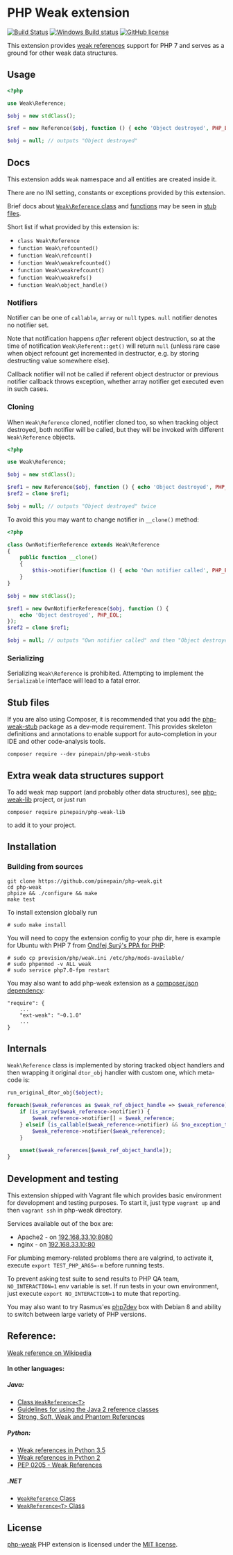 # PHP Weak extension

[![Build Status](https://travis-ci.org/pinepain/php-weak.svg)](https://travis-ci.org/pinepain/php-weak)
[![Windows Build status](https://ci.appveyor.com/api/projects/status/7r07eydi6c3lj36a/branch/master?svg=true)](https://ci.appveyor.com/project/pinepain/php-weak)
[![GitHub license](https://img.shields.io/badge/license-MIT-blue.svg)](https://raw.githubusercontent.com/pinepain/php-weak/master/LICENSE)

This extension provides [weak references](https://en.wikipedia.org/wiki/Weak_reference) support for PHP 7 and serves
as a ground for other weak data structures.


## Usage

```php
<?php

use Weak\Reference;

$obj = new stdClass();

$ref = new Reference($obj, function () { echo 'Object destroyed', PHP_EOL; });

$obj = null; // outputs "Object destroyed"
```

    
## Docs

This extension adds `Weak` namespace and all entities are created inside it.

There are no INI setting, constants or exceptions provided by this extension.

Brief docs about [`Weak\Reference` class](./stubs/weak/Reference.php) and [functions](./stubs/weak/functions.php)
may be seen in [stub files](./stubs/weak).

Short list if what provided by this extension is:

  - `class Weak\Reference`
  - `function Weak\refcounted()`
  - `function Weak\refcount()`
  - `function Weak\weakrefcounted()`
  - `function Weak\weakrefcount()`
  - `function Weak\weakrefs()`
  - `function Weak\object_handle()`


### Notifiers

Notifier can be one of `callable`, `array` or `null` types. `null` notifier denotes no notifier set.

Note that notification happens *after* referent object destruction, so at the time of notification `Weak\Referent::get()` 
will return `null` (unless rare case when object refcount get incremented in destructor, e.g. by storing destructing value
somewhere else).

Callback notifier will not be called if referent object destructor or previous notifier callback throws exception, whether
array notifier get executed even in such cases.


### Cloning
 
When `Weak\Reference` cloned, notifier cloned too, so when tracking object destroyed, both notifier will be called, but
they will be invoked with different `Weak\Reference` objects.

```php
<?php

use Weak\Reference;

$obj = new stdClass();

$ref1 = new Reference($obj, function () { echo 'Object destroyed', PHP_EOL; });
$ref2 = clone $ref1;

$obj = null; // outputs "Object destroyed" twice
```

To avoid this you may want to change notifier in `__clone()` method:

```php
<?php

class OwnNotifierReference extends Weak\Reference
{
    public function __clone()
    {
        $this->notifier(function () { echo 'Own notifier called', PHP_EOL;});
    }
}

$obj = new stdClass();

$ref1 = new OwnNotifierReference($obj, function () {
    echo 'Object destroyed', PHP_EOL;
});
$ref2 = clone $ref1;

$obj = null; // outputs "Own notifier called" and then "Object destroyed"
```


### Serializing

Serializing `Weak\Reference` is prohibited. Attempting to implement the `Serializable` interface will lead to a
fatal error.


## Stub files

If you are also using Composer, it is recommended that you add the [php-weak-stub](https://github.com/pinepain/php-weak-stubs)
package as a dev-mode requirement. This provides skeleton definitions and annotations to enable support for auto-completion
in your IDE and other code-analysis tools.

    composer require --dev pinepain/php-weak-stubs


## Extra weak data structures support

To add weak map support (and probably other data structures), see [php-weak-lib](https://github.com/pinepain/php-weak-lib)
project, or just run

    composer require pinepain/php-weak-lib

to add it to your project.


## Installation

### Building from sources

    git clone https://github.com/pinepain/php-weak.git
    cd php-weak
    phpize && ./configure && make
    make test

To install extension globally run 
    
    # sudo make install

You will need to copy the extension config to your php dir, here is example for Ubuntu with PHP 7 from
[Ondřej Surý's PPA for PHP](https://launchpad.net/~ondrej/+archive/ubuntu/php):
   
    # sudo cp provision/php/weak.ini /etc/php/mods-available/
    # sudo phpenmod -v ALL weak
    # sudo service php7.0-fpm restart

You may also want to add php-weak extension as a [composer.json dependency](https://getcomposer.org/doc/02-libraries.md#platform-packages):

    "require": {
        ...
        "ext-weak": "~0.1.0"
        ...
    }


## Internals

`Weak\Reference` class is implemented by storing tracked object handlers and then wrapping it original `dtor_obj` handler 
with custom one, which meta-code is:

```php
run_original_dtor_obj($object);

foreach($weak_references as $weak_ref_object_handle => $weak_reference) {
    if (is_array($weak_reference->notifier)) {
        $weak_reference->notifier[] = $weak_reference;
    } elseif (is_callable($weak_reference->notifier) && $no_exception_thrown) {
        $weak_reference->notifier($weak_reference);
    }
    
    unset($weak_references[$weak_ref_object_handle]);
}
```

## Development and testing

This extension shipped with Vagrant file which provides basic environment for development and testing purposes. 
To start it, just type `vagrant up` and then `vagrant ssh` in php-weak directory.

Services available out of the box are:

 - Apache2 - on [192.168.33.10:8080](http://192.168.33.102:8080)
 - nginx - on [192.168.33.10:80](http://192.168.33.102:80)

For plumbing memory-related problems there are valgrind, to activate it, execute `export TEST_PHP_ARGS=-m` before running tests.

To prevent asking test suite to send results to PHP QA team, `NO_INTERACTION=1` env variable is set. If run tests in your
own environment, just execute `export NO_INTERACTION=1` to mute that reporting.

You may also want to try Rasmus'es [php7dev](https://github.com/rlerdorf/php7dev) box with Debian 8 and ability to switch
between large variety of PHP versions.

## Reference:
 
  [Weak reference on Wikipedia](https://en.wikipedia.org/wiki/Weak_reference)

#### In other languages:

##### Java:

  - [Class `WeakReference<T>`](https://docs.oracle.com/javase/7/docs/api/java/lang/ref/WeakReference.html)
  - [Guidelines for using the Java 2 reference classes](http://www.ibm.com/developerworks/library/j-refs/)
  - [Strong, Soft, Weak and Phantom References](http://neverfear.org/blog/view/150/Strong_Soft_Weak_and_Phantom_References_Java)

##### Python:
    
  - [Weak references in Python 3.5](https://docs.python.org/3.5/library/weakref.html)
  - [Weak references in Python 2](https://docs.python.org/2/library/weakref.html)
  - [PEP 0205 - Weak References](https://www.python.org/dev/peps/pep-0205)

##### .NET

  - [`WeakReference` Class](https://msdn.microsoft.com/en-us/library/system.weakreference.aspx)
  - [`WeakReference<T>` Class](https://msdn.microsoft.com/en-us/library/gg712738%28v=vs.110%29.aspx)

## License

[php-weak](https://github.com/pinepain/php-weak) PHP extension is licensed under the [MIT license](http://opensource.org/licenses/MIT).

